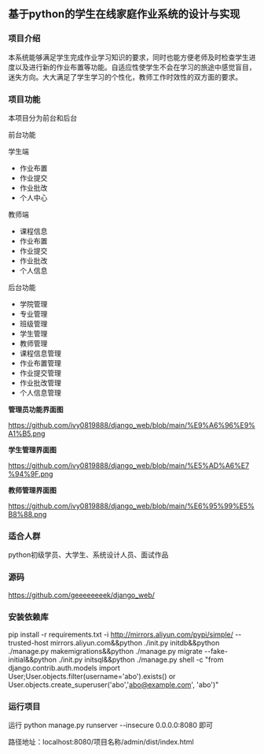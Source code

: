 ## **基于python的学生在线家庭作业系统的设计与实现**

### 项目介绍

本系统能够满足学生完成作业学习知识的要求，同时也能方便老师及时检查学生进度以及进行新的作业布置等功能。自适应性使学生不会在学习的旅途中感觉盲目，迷失方向。大大满足了学生学习的个性化，教师工作时效性的双方面的要求。

### 项目功能

本项目分为前台和后台

前台功能

学生端

- 作业布置
- 作业提交
- 作业批改
- 个人中心

教师端

- 课程信息
- 作业布置
- 作业提交
- 作业批改
- 个人信息

后台功能

- 学院管理
- 专业管理
- 班级管理
- 学生管理
- 教师管理
- 课程信息管理
- 作业布置管理
- 作业提交管理
- 作业批改管理
- 个人信息管理

**管理员功能界面图**

https://github.com/ivy0819888/django_web/blob/main/%E9%A6%96%E9%A1%B5.png

**学生管理界面图**

https://github.com/ivy0819888/django_web/blob/main/%E5%AD%A6%E7%94%9F.png

**教师管理界面图**

https://github.com/ivy0819888/django_web/blob/main/%E6%95%99%E5%B8%88.png

### 适合人群

python初级学员、大学生、系统设计人员、面试作品

### 源码

<https://github.com/geeeeeeeek/django_web/>

### 安装依赖库

pip install -r requirements.txt -i http://mirrors.aliyun.com/pypi/simple/   --trusted-host mirrors.aliyun.com&&python ./init.py initdb&&python ./manage.py makemigrations&&python ./manage.py migrate --fake-initial&&python ./init.py initsql&&python ./manage.py shell -c "from django.contrib.auth.models import User;User.objects.filter(username='abo').exists() or User.objects.create_superuser('abo','abo@example.com', 'abo')" 

### 运行项目

运行 python  manage.py runserver   --insecure 0.0.0.0:8080 即可

路径地址：localhost:8080/项目名称/admin/dist/index.html
